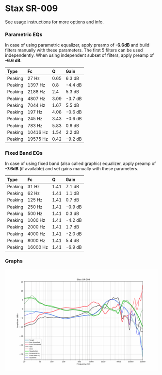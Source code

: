 # Stax SR-009
See [usage instructions](https://github.com/jaakkopasanen/AutoEq#usage) for more options and info.

### Parametric EQs
In case of using parametric equalizer, apply preamp of **-6.6dB** and build filters manually
with these parameters. The first 5 filters can be used independently.
When using independent subset of filters, apply preamp of **-6.6 dB**.

| Type    | Fc       |    Q | Gain    |
|:--------|:---------|:-----|:--------|
| Peaking | 27 Hz    | 0.65 | 6.3 dB  |
| Peaking | 1397 Hz  | 0.8  | -4.4 dB |
| Peaking | 2188 Hz  | 2.4  | 5.3 dB  |
| Peaking | 4807 Hz  | 3.09 | -3.7 dB |
| Peaking | 7044 Hz  | 1.67 | 5.5 dB  |
| Peaking | 197 Hz   | 4.08 | -0.6 dB |
| Peaking | 245 Hz   | 3.43 | -0.6 dB |
| Peaking | 783 Hz   | 5.83 | 0.6 dB  |
| Peaking | 10416 Hz | 1.54 | 2.2 dB  |
| Peaking | 19575 Hz | 0.42 | -9.2 dB |

### Fixed Band EQs
In case of using fixed band (also called graphic) equalizer, apply preamp of **-7.6dB**
(if available) and set gains manually with these parameters.

| Type    | Fc       |    Q | Gain    |
|:--------|:---------|:-----|:--------|
| Peaking | 31 Hz    | 1.41 | 7.1 dB  |
| Peaking | 62 Hz    | 1.41 | 1.1 dB  |
| Peaking | 125 Hz   | 1.41 | 0.7 dB  |
| Peaking | 250 Hz   | 1.41 | -0.9 dB |
| Peaking | 500 Hz   | 1.41 | 0.3 dB  |
| Peaking | 1000 Hz  | 1.41 | -4.2 dB |
| Peaking | 2000 Hz  | 1.41 | 1.7 dB  |
| Peaking | 4000 Hz  | 1.41 | -2.0 dB |
| Peaking | 8000 Hz  | 1.41 | 5.4 dB  |
| Peaking | 16000 Hz | 1.41 | -6.9 dB |

### Graphs
![](./Stax%20SR-009.png)